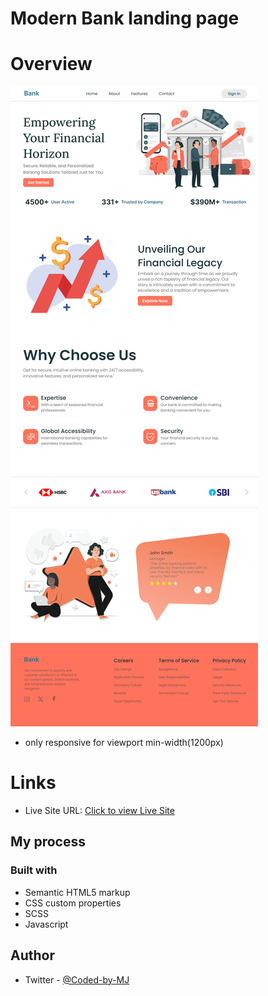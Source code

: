 # Modern Bank landing page


# Overview
![Desktop view](macbook.png)
- only responsive for viewport min-width(1200px)



# Links

- Live Site URL: [Click to view Live Site](https://coded-by-mj.github.io/Front-end-Mentor-Challenge7/)



## My process

### Built with
- Semantic HTML5 markup
- CSS custom properties
- SCSS
- Javascript



## Author

- Twitter - [@Coded-by-MJ](https://twitter.com/Coded_by_MJ)